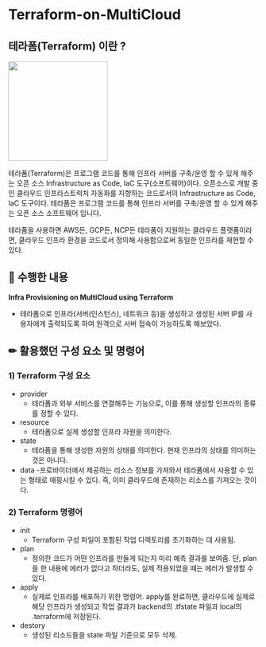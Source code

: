 # Terraform-on-MultiCloud

## 테라폼(Terraform) 이란 ?

<img src="https://user-images.githubusercontent.com/73388615/177294573-01fb37d0-cc33-41ec-a4a5-713b4057c34c.png" width="200" height="200"/>

테라폼(Terraform)은 프로그램 코드를 통해 인프라 서버를 구축/운영 할 수 있게 해주는 오픈 소스 Infrastructure as Code, IaC 도구(소프트웨어)이다. 
오픈소스로 개발 중인 클라우드 인프라스트럭처 자동화를 지향하는 코드로서의 Infrastructure as Code, IaC 도구이다.
테라폼은 프로그램 코드를 통해 인프라 서버를 구축/운영 할 수 있게 해주는 오픈 소스 소프트웨어 입니다.



테라폼을 사용하면 AWS든, GCP든, NCP든 테라폼이 지원하는 클라우드 플랫폼이라면, 클라우드 인프라 환경을 코드로서 정의해 사용함으로써 동일한 인프라를 재현할 수 있다.



## 📘 수행한 내용

**Infra Provisioning on MultiCloud using Terraform**   
- 테라폼으로 인프라(서버(인스턴스), 네트워크 등)을 생성하고 생성된 서버 IP를 사용자에게 출력되도록 하여 원격으로 서버 접속이 가능하도록 해보았다.



## ✏ 활용했던 구성 요소 및 명령어

### 1) Terraform 구성 요소
- provider
  - 테라폼과 외부 서비스를 연결해주는 기능으로, 이를 통해 생성할 인프라의 종류를 정할 수 있다.
- resource 
  - 테라폼으로 실제 생성할 인프라 자원을 의미한다.
- state 
  - 테라폼을 통해 생성한 자원의 상태를 의미한다. 현재 인프라의 상태를 의미하는 것은 아니다.
- data
  -프로바이더에서 제공하는 리소스 정보를 가져와서 테라폼에서 사용할 수 있는 형태로 매핑시킬 수 있다. 즉, 이미 클라우드에 존재하는 리소스를 가져오는 것이다. 


### 2) Terraform 명령어
- init
  - Terraform 구성 파일이 포함된 작업 디렉토리를 초기화하는 데 사용됨.
- plan
  - 정의한 코드가 어떤 인프라를 만들게 되는지 미리 예측 결과를 보여줌. 단, plan을 한 내용에 에러가 없다고 하더라도, 실제 적용되었을 때는 에러가 발생할 수 있다.
- apply
  - 실제로 인프라를 배포하기 위한 명령어. apply를 완료하면, 클라우드에 실제로 해당 인프라가 생성되고 작업 결과가 backend의 .tfstate 파일과 local의 .terraform에 저장된다.
- destory 
  - 생성된 리소드들을 state 파일 기준으로 모두 삭제. 

